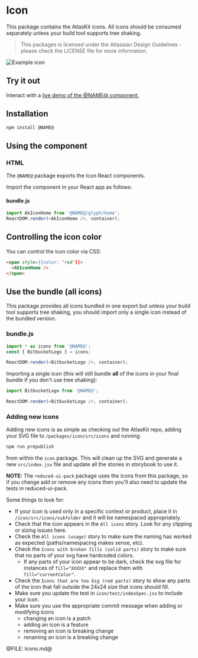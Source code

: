 # Icon
This package contains the AtlasKit icons. All icons should be consumed separately unless your build tool supports tree shaking.

> This packages is licensed under the Atlassian Design Guidelines - please check the LICENSE file for more information.

![Example icon](https://bytebucket.org/atlassian/atlaskit/raw/@BITBUCKET_COMMIT@/packages/icon/docs/icon.png)

## Try it out

Interact with a [live demo of the @NAME@ component.](https://aui-cdn.atlassian.com/atlaskit/stories/@NAME@/@VERSION@/)

## Installation

```sh
npm install @NAME@
```

## Using the component

### HTML

The `@NAME@` package exports the Icon React components.

Import the component in your React app as follows:

#### bundle.js

```js
import AkIconHome from '@NAME@/glyph/home';
ReactDOM.render(<AkIconHome />, container);
```

## Controlling the icon color

You can control the icon color via CSS:

```html
<span style={{color: 'red'}}>
  <AkIconHome />
</span>
```

## Use the bundle (all icons)

This package provides all icons bundled in one export but unless your build tool supports tree shaking, you should import only a single icon instead of the bundled version.

### bundle.js

```js
import * as icons from '@NAME@';
const { BitbucketLogo } = icons;

ReactDOM.render(<BitbucketLogo />, container);
```

Importing a single icon (this will still bundle **all** of the icons in your final bundle if you don't use tree shaking):

```js
import BitbucketLogo from '@NAME@';

ReactDOM.render(<BitbucketLogo />, container);
```

### Adding new icons

Adding new icons is as simple as checking out the AtlasKit repo, adding your SVG file to `/packages/icon/src/icons` and running

```sh
npm run prepublish
```

from within the `icon` package. This will clean up the SVG and generate a new `src/index.jsx` file and update all the stories in storybook to use it.

**NOTE:** The `reduced-ui-pack` package uses the icons from this package, so if you change add or remove any icons then you'll also need to update the tests in reduced-ui-pack.

Some things to look for:
* If your icon is used only in a specific context or product, place it in `/icon/src/icons/subfolder` and it will be namespaced appropriately.
* Check that the icon appears in the `All icons` story. Look for any clipping or sizing issues here.
* Check the `All icons (usage)` story to make sure the naming has worked as expected (paths/namespacing makes sense, etc).
* Check the `Icons with broken fills (solid parts)` story to make sure that no parts of your svg have hardcoded colors.
  * If any parts of your icon appear to be dark, check the svg file for instances of `fill="XXXXX"` and replace them with `fill="currentColor"`.
* Check the `Icons that are too big (red parts)` story to show any parts of the icon that fall outside the 24x24 size that icons should fill.
* Make sure you update the test in `icon/test/indexSpec.jsx` to include your icon.
* Make sure you use the appropriate commit message when adding or modifying icons
  * changing an icon is a patch
  * adding an icon is a feature
  * removing an icon is breaking change
  * renaming an icon is a breaking change

@FILE: Icons.md@
